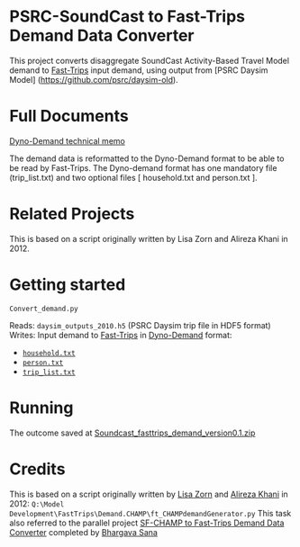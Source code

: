 # PSRC-SoundCast to Fast-Trips Demand Data Converter
This project converts disaggregate SoundCast Activity-Based Travel Model demand to [Fast-Trips](https://github.com/MetropolitanTransportationCommission/fast-trips) input demand, using output from [PSRC Daysim Model] (https://github.com/psrc/daysim-old). 

# Full Documents
[Dyno-Demand technical memo](https://github.com/osplanning-data-standards/dyno-demand)

The demand data is reformatted to the Dyno-Demand format to be able to be read by Fast-Trips. 
The Dyno-demand format has one mandatory file (trip_list.txt) and two optional files [ household.txt and person.txt ].

# Related Projects
This is based on a script originally written by Lisa Zorn and Alireza Khani in 2012. 

# Getting started

`Convert_demand.py`

Reads:     `daysim_outputs_2010.h5` (PSRC Daysim trip file in HDF5 format)  
Writes:    Input demand to [Fast-Trips](https://github.com/MetropolitanTransportationCommission/fast-trips) in [Dyno-Demand](https://github.com/osplanning-data-standards/dyno-demand) format:  
 - [`household.txt`](https://github.com/osplanning-data-standards/dyno-demand/blob/master/files/household.md)
 - [`person.txt`](https://github.com/osplanning-data-standards/dyno-demand/blob/master/files/person.md)
 - [`trip_list.txt`](https://github.com/osplanning-data-standards/dyno-demand/blob/master/files/trip_list.md) 

# Running 
The outcome saved at [Soundcast_fasttrips_demand_version0.1.zip](https://app.box.com/files/0/f/6528666953/1/f_53135430525)

# Credits
This is based on a script originally written by [Lisa Zorn](https://github.com/lmz) and [Alireza Khani](https://github.com/akhani) in 2012:
`Q:\Model Development\FastTrips\Demand.CHAMP\ft_CHAMPdemandGenerator.py`
This task also referred to the parallel project [SF-CHAMP to Fast-Trips Demand Data Converter](https://github.com/sfcta/fast-trips_demand_converter) completed by [Bhargava Sana](https://github.com/bhargavasana) 
